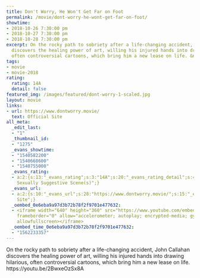 ```yaml
---
title: Don't Worry, He Won't Get Far on Foot
permalink: /movie/dont-worry-he-wont-get-far-on-foot/
showtime:
- 2018-10-26 7:30:00 pm
- 2018-10-27 7:30:00 pm
- 2018-10-28 7:30:00 pm
excerpt: On the rocky path to sobriety after a life-changing accident, John Callahan
  discovers the healing power of art, willing his injured hands into drawing hilarious,
  often controversial cartoons, which bring him a new lease on life. &nbsp;
tags:
- movie
- movie-2018
rating:
  rating: 14A
  detail: false
featured_img: /images/featured/dont-worry-1-scaled.jpg
layout: movie
links:
- url: https://www.dontworry.movie/
  text: Official Site
all_meta:
  _edit_last:
  - "1"
  _thumbnail_id:
  - "1275"
  _evans_showtime:
  - "1540582200"
  - "1540668600"
  - "1540755000"
  _evans_rating:
  - a:2:{s:13:"_evans_rating";s:3:"14A";s:20:"_evans_rating_detail";s:45:"Coarse Language,
    Sexually Suggestive Scene(s)";}
  _evans_url:
  - a:2:{s:10:"_evans_url";s:28:"https://www.dontworry.movie/";s:15:"_evans_url_name";s:13:"Official
    Site";}
  _oembed_0e6eba9a97d3b72b78f2f9701e477632:
  - <iframe width="640" height="360" src="https://www.youtube.com/embed/2BwxeOzSx8A?feature=oembed"
    frameborder="0" allow="accelerometer; autoplay; encrypted-media; gyroscope; picture-in-picture"
    allowfullscreen></iframe>
  _oembed_time_0e6eba9a97d3b72b78f2f9701e477632:
  - "1562233357"
---
```


<div class="overview" dir="auto">On the rocky path to sobriety after a life-changing accident, John Callahan discovers the healing power of art, willing his injured hands into drawing hilarious, often controversial cartoons, which bring him a new lease on life. https://youtu.be/2BwxeOzSx8A </div>